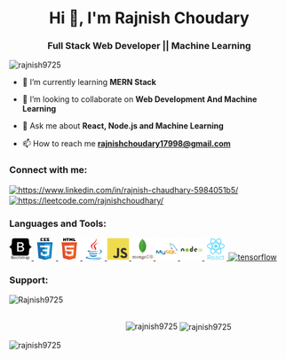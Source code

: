 <h1 align="center">Hi 👋, I'm Rajnish Choudary</h1>
<h3 align="center">Full Stack Web Developer || Machine Learning</h3>

<p align="left"> <img src="https://komarev.com/ghpvc/?username=rajnish9725&label=Profile%20views&color=0e75b6&style=flat" alt="rajnish9725" /> </p>

- 🌱 I’m currently learning **MERN Stack**

- 👯 I’m looking to collaborate on **Web Development And Machine Learning**

- 💬 Ask me about **React, Node.js and Machine Learning**

- 📫 How to reach me **rajnishchoudary17998@gmail.com**

<h3 align="left">Connect with me:</h3>
<p align="left">
<a href="https://linkedin.com/in/https://www.linkedin.com/in/rajnish-chaudhary-5984051b5/" target="blank"><img align="center" src="https://raw.githubusercontent.com/rahuldkjain/github-profile-readme-generator/master/src/images/icons/Social/linked-in-alt.svg" alt="https://www.linkedin.com/in/rajnish-chaudhary-5984051b5/" height="30" width="40" /></a>
<a href="https://www.leetcode.com/https://leetcode.com/rajnishchoudhary/" target="blank"><img align="center" src="https://raw.githubusercontent.com/rahuldkjain/github-profile-readme-generator/master/src/images/icons/Social/leet-code.svg" alt="https://leetcode.com/rajnishchoudhary/" height="30" width="40" /></a>
</p>

<h3 align="left">Languages and Tools:</h3>
<p align="left"> <a href="https://getbootstrap.com" target="_blank" rel="noreferrer"> <img src="https://raw.githubusercontent.com/devicons/devicon/master/icons/bootstrap/bootstrap-plain-wordmark.svg" alt="bootstrap" width="40" height="40"/> </a> <a href="https://www.w3schools.com/css/" target="_blank" rel="noreferrer"> <img src="https://raw.githubusercontent.com/devicons/devicon/master/icons/css3/css3-original-wordmark.svg" alt="css3" width="40" height="40"/> </a> <a href="https://www.w3.org/html/" target="_blank" rel="noreferrer"> <img src="https://raw.githubusercontent.com/devicons/devicon/master/icons/html5/html5-original-wordmark.svg" alt="html5" width="40" height="40"/> </a> <a href="https://www.java.com" target="_blank" rel="noreferrer"> <img src="https://raw.githubusercontent.com/devicons/devicon/master/icons/java/java-original.svg" alt="java" width="40" height="40"/> </a> <a href="https://developer.mozilla.org/en-US/docs/Web/JavaScript" target="_blank" rel="noreferrer"> <img src="https://raw.githubusercontent.com/devicons/devicon/master/icons/javascript/javascript-original.svg" alt="javascript" width="40" height="40"/> </a> <a href="https://www.mongodb.com/" target="_blank" rel="noreferrer"> <img src="https://raw.githubusercontent.com/devicons/devicon/master/icons/mongodb/mongodb-original-wordmark.svg" alt="mongodb" width="40" height="40"/> </a> <a href="https://www.mysql.com/" target="_blank" rel="noreferrer"> <img src="https://raw.githubusercontent.com/devicons/devicon/master/icons/mysql/mysql-original-wordmark.svg" alt="mysql" width="40" height="40"/> </a> <a href="https://nodejs.org" target="_blank" rel="noreferrer"> <img src="https://raw.githubusercontent.com/devicons/devicon/master/icons/nodejs/nodejs-original-wordmark.svg" alt="nodejs" width="40" height="40"/> </a> <a href="https://reactjs.org/" target="_blank" rel="noreferrer"> <img src="https://raw.githubusercontent.com/devicons/devicon/master/icons/react/react-original-wordmark.svg" alt="react" width="40" height="40"/> </a> <a href="https://www.tensorflow.org" target="_blank" rel="noreferrer"> <img src="https://www.vectorlogo.zone/logos/tensorflow/tensorflow-icon.svg" alt="tensorflow" width="40" height="40"/> </a> </p>

<h3 align="left">Support:</h3>
<p><a href="https://www.buymeacoffee.com/Rajnish9725"> <img align="left" src="https://cdn.buymeacoffee.com/buttons/v2/default-yellow.png" height="50" width="210" alt="Rajnish9725" /></a></p><br><br>

<p><img align="left" src="https://github-readme-stats.vercel.app/api/top-langs?username=rajnish9725&show_icons=true&locale=en&layout=compact" alt="rajnish9725" /></p>

<p>&nbsp;<img align="center" src="https://github-readme-stats.vercel.app/api?username=rajnish9725&show_icons=true&locale=en" alt="rajnish9725" /></p>

<p><img align="center" src="https://github-readme-streak-stats.herokuapp.com/?user=rajnish9725&" alt="rajnish9725" /></p>
